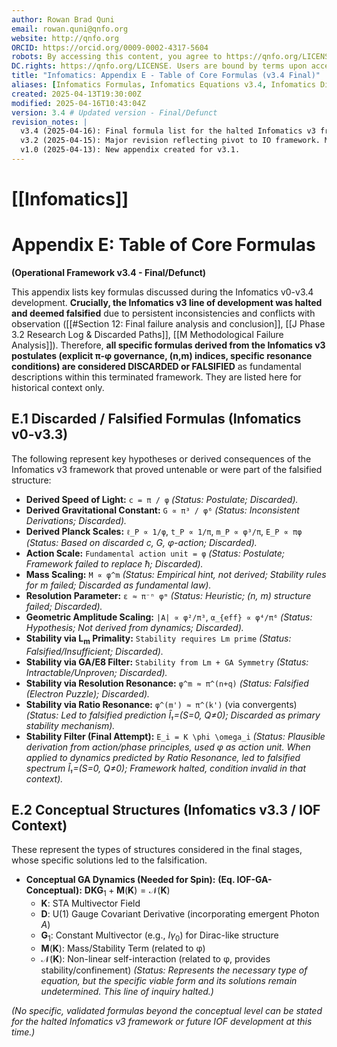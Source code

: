 ```yaml
---
author: Rowan Brad Quni
email: rowan.quni@qnfo.org
website: http://qnfo.org
ORCID: https://orcid.org/0009-0002-4317-5604
robots: By accessing this content, you agree to https://qnfo.org/LICENSE. Non-commercial use only. Attribution required.
DC.rights: https://qnfo.org/LICENSE. Users are bound by terms upon access.
title: "Infomatics: Appendix E - Table of Core Formulas (v3.4 Final)"
aliases: [Infomatics Formulas, Infomatics Equations v3.4, Infomatics Discarded Formulas]
created: 2025-04-13T19:30:00Z
modified: 2025-04-16T10:43:04Z
version: 3.4 # Updated version - Final/Defunct
revision_notes: |
  v3.4 (2025-04-16): Final formula list for the halted Infomatics v3 framework. Explicitly marks all specific v0-v3.3 formulas derived from π-φ exponents, (n,m) indices, Lm, GA/E8 filters, or specific resonance conditions as DISCARDED/FALSIFIED. Retains only the conceptual structure for the final GA-IO dynamics and the stability condition $E=K\phi\omega$ (whose framework was falsified). Aligned with main text v3.4.
  v3.2 (2025-04-15): Major revision reflecting pivot to IO framework. Marked Infomatics v3 formulas as discarded. Added core IO v0.0 concepts.
  v1.0 (2025-04-13): New appendix created for v3.1.
---
```


# [[Infomatics]]

# Appendix E: Table of Core Formulas

**(Operational Framework v3.4 - Final/Defunct)**

This appendix lists key formulas discussed during the Infomatics v0-v3.4 development. **Crucially, the Infomatics v3 line of development was halted and deemed falsified** due to persistent inconsistencies and conflicts with observation ([[#Section 12: Final failure analysis and conclusion]], [[J Phase 3.2 Research Log & Discarded Paths]], [[M Methodological Failure Analysis]]). Therefore, **all specific formulas derived from the Infomatics v3 postulates (explicit π-φ governance, (n,m) indices, specific resonance conditions) are considered DISCARDED or FALSIFIED** as fundamental descriptions within this terminated framework. They are listed here for historical context only.

## E.1 Discarded / Falsified Formulas (Infomatics v0-v3.3)

The following represent key hypotheses or derived consequences of the Infomatics v3 framework that proved untenable or were part of the falsified structure:

*   **Derived Speed of Light:** `c = π / φ` *(Status: Postulate; Discarded).*
*   **Derived Gravitational Constant:** `G ∝ π³ / φ⁶` *(Status: Inconsistent Derivations; Discarded).*
*   **Derived Planck Scales:** `ℓ_P ∝ 1/φ`, `t_P ∝ 1/π`, `m_P ∝ φ³/π`, `E_P ∝ πφ` *(Status: Based on discarded c, G, φ-action; Discarded).*
*   **Action Scale:** `Fundamental action unit = φ` *(Status: Postulate; Framework failed to replace ħ; Discarded).*
*   **Mass Scaling:** `M ∝ φ^m` *(Status: Empirical hint, not derived; Stability rules for m failed; Discarded as fundamental law).*
*   **Resolution Parameter:** `ε ≈ π⁻ⁿ φᵐ` *(Status: Heuristic; (n, m) structure failed; Discarded).*
*   **Geometric Amplitude Scaling:** `|A| ∝ φ²/π³`, `α_{eff} ∝ φ⁴/π⁶` *(Status: Hypothesis; Not derived from dynamics; Discarded).*
*   **Stability via L<sub>m</sub> Primality:** `Stability requires Lm prime` *(Status: Falsified/Insufficient; Discarded).*
*   **Stability via GA/E8 Filter:** `Stability from Lm + GA Symmetry` *(Status: Intractable/Unproven; Discarded).*
*   **Stability via Resolution Resonance:** `φ^m ≈ π^(n+q)` *(Status: Falsified (Electron Puzzle); Discarded).*
*   **Stability via Ratio Resonance:** `φ^(m') ≈ π^(k')` (via convergents) *(Status: Led to falsified prediction Î₁=(S=0, Q≠0); Discarded as primary stability mechanism).*
*   **Stability Filter (Final Attempt):** `E_i = K \phi \omega_i` *(Status: Plausible derivation from action/phase principles, used φ as action unit. When applied to dynamics predicted by Ratio Resonance, led to falsified spectrum Î₁=(S=0, Q≠0); Framework halted, condition invalid in that context).*

## E.2 Conceptual Structures (Infomatics v3.3 / IOF Context)

These represent the types of structures considered in the final stages, whose specific solutions led to the falsification.

*   **Conceptual GA Dynamics (Needed for Spin):**
    **(Eq. IOF-GA-Conceptual):** $\mathbf{D} \mathbf{K} \mathbf{G}_1 + \mathbf{M}(\mathbf{K}) = \mathcal{N}(\mathbf{K})$
    *   $\mathbf{K}$: STA Multivector Field
    *   $\mathbf{D}$: U(1) Gauge Covariant Derivative (incorporating emergent Photon $A$)
    *   $\mathbf{G}_1$: Constant Multivector (e.g., $I\gamma_0$) for Dirac-like structure
    *   $\mathbf{M}(\mathbf{K})$: Mass/Stability Term (related to φ)
    *   $\mathcal{N}(\mathbf{K})$: Non-linear self-interaction (related to φ, provides stability/confinement)
    *(Status: Represents the necessary *type* of equation, but the specific viable form and its solutions remain undetermined. This line of inquiry halted.)*

*(No specific, validated formulas beyond the conceptual level can be stated for the halted Infomatics v3 framework or future IOF development at this time.)*